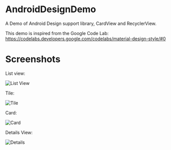 # AndroidDesignDemo
A Demo of Android Design support library, CardView and RecyclerView.

This demo is inspired from the Google Code Lab: https://codelabs.developers.google.com/codelabs/material-design-style/#0

# Screenshots
List view:

![List View](https://github.com/hilloldebnath/AndroidDesignDemo/blob/master/screenshots/list2.png?raw=true "List")


Tile:

![Tile](https://github.com/hilloldebnath/AndroidDesignDemo/blob/master/screenshots/tile2.png?raw=true "Tile")


Card:

![Card](https://github.com/hilloldebnath/AndroidDesignDemo/blob/master/screenshots/card2.png?raw=true "Card")


Details View:

![Details](https://github.com/hilloldebnath/AndroidDesignDemo/blob/master/screenshots/detail2.png?raw=true "Details")
